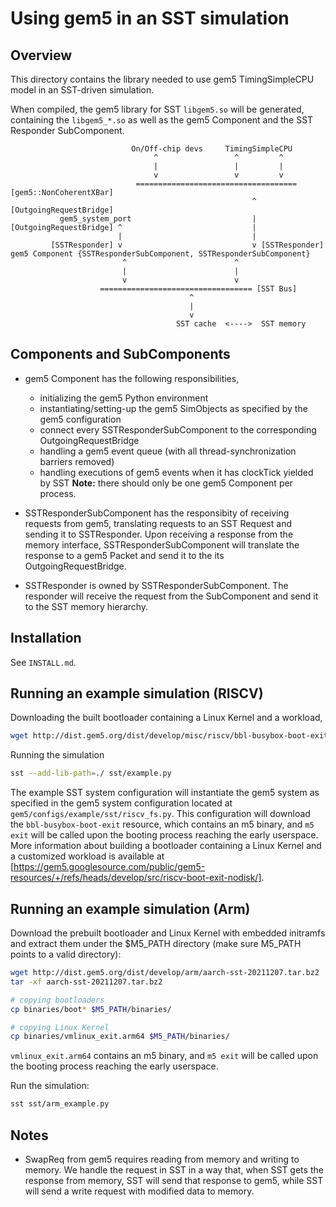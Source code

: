 # Using gem5 in an SST simulation

## Overview

This directory contains the library needed to use gem5 TimingSimpleCPU model in
an SST-driven simulation.

When compiled, the gem5 library for SST `libgem5.so` will be generated,
containing the `libgem5_*.so` as well as the gem5 Component and the
SST Responder SubComponent.

```text
                           On/Off-chip devs     TimingSimpleCPU
                                ^                 ^         ^
                                |                 |         |
                                v                 v         v
                            ==================================== [gem5::NonCoherentXBar]
                                                      ^ [OutgoingRequestBridge]
           gem5_system_port                           |
[OutgoingRequestBridge] ^                             |
                        |                             |
         [SSTResponder] v                             v [SSTResponder]
gem5 Component {SSTResponderSubComponent, SSTResponderSubComponent}
                         ^                        ^
                         |                        |
                         v                        v
                    ================================== [SST Bus]
                                        ^
                                        |
                                        v
                                     SST cache  <---->  SST memory
```

## Components and SubComponents

- gem5 Component has the following responsibilities,
  - initializing the gem5 Python environment
  - instantiating/setting-up the gem5 SimObjects as specified by the gem5
configuration
  - connect every SSTResponderSubComponent to the corresponding
OutgoingRequestBridge
  - handling a gem5 event queue (with all thread-synchronization barriers
removed)
  - handling executions of gem5 events when it has clockTick yielded by SST
**Note:** there should only be one gem5 Component per process.

- SSTResponderSubComponent has the responsibity of receiving requests from
gem5, translating requests to an SST Request and sending it to SSTResponder.
Upon receiving a response from the memory interface, SSTResponderSubComponent
will translate the response to a gem5 Packet and send it to the its
OutgoingRequestBridge.

- SSTResponder is owned by SSTResponderSubComponent. The responder will receive
the request from the SubComponent and send it to the SST memory hierarchy.

## Installation

See `INSTALL.md`.

## Running an example simulation (RISCV)

Downloading the built bootloader containing a Linux Kernel and a workload,

```sh
wget http://dist.gem5.org/dist/develop/misc/riscv/bbl-busybox-boot-exit
```

Running the simulation

```sh
sst --add-lib-path=./ sst/example.py
```

The example SST system configuration will instantiate the gem5 system
as specified in the gem5 system configuration located at
`gem5/configs/example/sst/riscv_fs.py`. This configuration will download
the `bbl-busybox-boot-exit` resource, which contains an m5 binary, and
`m5 exit` will be called upon the booting process reaching the early userspace.
More information about building a bootloader containing a Linux Kernel and a
customized workload is available at
[https://gem5.googlesource.com/public/gem5-resources/+/refs/heads/develop/src/riscv-boot-exit-nodisk/].

## Running an example simulation (Arm)

Download the prebuilt bootloader and Linux Kernel with embedded initramfs and
extract them under the $M5_PATH directory (make sure M5_PATH points to a valid
directory):

```sh
wget http://dist.gem5.org/dist/develop/arm/aarch-sst-20211207.tar.bz2
tar -xf aarch-sst-20211207.tar.bz2

# copying bootloaders
cp binaries/boot* $M5_PATH/binaries/

# copying Linux Kernel
cp binaries/vmlinux_exit.arm64 $M5_PATH/binaries/
```

`vmlinux_exit.arm64` contains an m5 binary, and `m5 exit` will be called upon
the booting process reaching the early userspace.

Run the simulation:

```sh
sst sst/arm_example.py
```

## Notes

- SwapReq from gem5 requires reading from memory and writing to memory.
We handle the request in SST in a way that, when SST gets the response
from memory, SST will send that response to gem5, while SST will send
a write request with modified data to memory.
